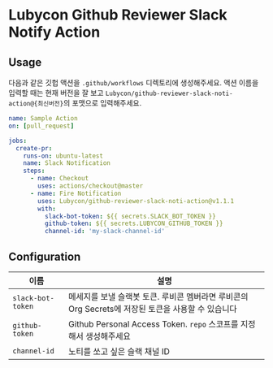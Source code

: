 # Lubycon Github Reviewer Slack Notify Action

## Usage

다음과 같은 깃헙 액션을 `.github/workflows` 디렉토리에 생성해주세요.
액션 이름을 입력할 때는 현재 버전을 잘 보고 `Lubycon/github-reviewer-slack-noti-action@{최신버전}`의 포맷으로 입력해주세요.

```yaml
name: Sample Action
on: [pull_request]

jobs:
  create-pr:
    runs-on: ubuntu-latest
    name: Slack Notification
    steps:
      - name: Checkout
        uses: actions/checkout@master
      - name: Fire Notification
        uses: Lubycon/github-reviewer-slack-noti-action@v1.1.1
        with:
          slack-bot-token: ${{ secrets.SLACK_BOT_TOKEN }}
          github-token: ${{ secrets.LUBYCON_GITHUB_TOKEN }}
          channel-id: 'my-slack-channel-id'
```

## Configuration

| 이름              | 설명                                                                                               |
| ----------------- | -------------------------------------------------------------------------------------------------- |
| `slack-bot-token` | 메세지를 보낼 슬랙봇 토큰. 루비콘 멤버라면 루비콘의 Org Secrets에 저장된 토큰을 사용할 수 있습니다 |
| `github-token`    | Github Personal Access Token. `repo` 스코프를 지정해서 생성해주세요                                |
| `channel-id`      | 노티를 쏘고 싶은 슬랙 채널 ID                                                                      |
